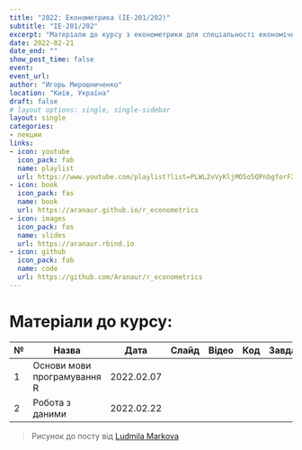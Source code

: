 ```yaml
---
title: "2022: Економетрика (ІЕ-201/202)"
subtitle: "ІЕ-201/202"
excerpt: "Матеріали до курсу з економетрики для спеціальності економічна кібернетика КНЕУ"
date: 2022-02-21
date_end: ""
show_post_time: false
event: 
event_url:
author: "Игорь Мирошниченко"
location: "Київ, Україна"
draft: false
# layout options: single, single-sidebar
layout: single
categories:
- лекции
links:
- icon: youtube
  icon_pack: fab
  name: playlist
  url: https://www.youtube.com/playlist?list=PLWL2vVyKljMO5o5QPnbgforF2Yqwwg9DQ
- icon: book
  icon_pack: fas
  name: book
  url: https://aranaur.github.io/r_econometrics
- icon: images
  icon_pack: fas
  name: slides
  url: https://aranaur.rbind.io
- icon: github
  icon_pack: fab
  name: code
  url: https://github.com/Aranaur/r_econometrics
---
```

# Матеріали до курсу:

| **№** | **Назва** 	| **Дата** 	|  **Слайд** | **Відео** 	| **Код** 	| **Завдання** |
|----	|----	|---	|:----:	|:----:	|:----:	|:----:	|
|  1  |  Основи мови програмування R  |  2022.02.07  |    |  [<i class="fab fa-youtube"></i>](https://www.youtube.com/watch?v=rDFSKIP-7l0)  |    |  [<i class="fas fa-dumbbell"></i>](https://aranaur.rbind.io/talk/2022-econometrics-ie/labs/01.html)  |
|  2  |  Робота з даними  |  2022.02.22  |    |  [<i class="fab fa-youtube"></i>](https://youtu.be/DPMvidtEQ5w)  |  [<i class="fab fa-r-project"></i>](https://aranaur.rbind.io/talk/2022-econometrics-ie/code/02_dplyr.R)  |    |

> Рисунок до посту від [Ludmila Markova](https://www.instagram.com/mi_marko/)
